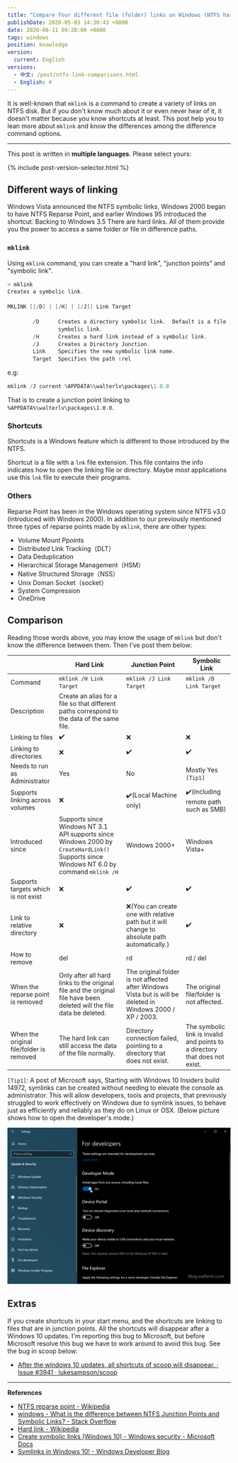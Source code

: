 ```yaml
---
title: "Compare four different file (folder) links on Windows (NTFS hard links, junction points, symbolic links, and well-known shortcuts)"
publishDate: 2020-05-03 14:30:43 +0800
date: 2020-06-11 09:28:00 +0800
tags: windows
position: knowledge
version:
  current: English
versions:
  - 中文: /post/ntfs-link-comparisons.html
  - English: #
---
```


It is well-known that `mklink` is a command to create a variety of links on NTFS disk. But if you don't know much about it or even never hear of it, it doesn't matter because you know shortcuts at least. This post help you to lean more about `mklink` and know the differences among the difference command options.

---

This post is written in **multiple languages**. Please select yours:

{% include post-version-selector.html %}

<div id="toc"></div>

## Different ways of linking

Windows Vista announced the NTFS symbolic links, Windows 2000 began to have NTFS Reparse Point, and earlier Windows 95 introduced the shortcut. Backing to Windows 3.5 There are hard links. All of them provide you the power to access a same folder or file in difference paths.

### `mklink`

Using `mklink` command, you can create a "hard link", "junction points" and "symbolic link".

```powershell
> mklink
Creates a symbolic link.

MKLINK [[/D] | [/H] | [/J]] Link Target

        /D      Creates a directory symbolic link.  Default is a file
                symbolic link.
        /H      Creates a hard link instead of a symbolic link.
        /J      Creates a Directory Junction.
        Link    Specifies the new symbolic link name.
        Target  Specifies the path (rel
```

e.g:

```powershell
mklink /J current %APPDATA%\walterlv\packages\1.0.0
```

That is to create a junction point linking to `%APPDATA%\walterlv\packages\1.0.0`.

### Shortcuts

Shortcuts is a Windows feature which is different to those introduced by the NTFS.

Shortcut is a file with a `lnk` file extension. This file contains the info indicates how to open the linking file or directory. Maybe most applications use this `lnk` file to execute their programs.

### Others

Reparse Point has been in the Windows operating system since NTFS v3.0 (introduced with Windows 2000). In addition to our previously mentioned three types of reparse points made by `mklink`, there are other types:

- Volume Mount Ppoints
- Distributed Link Tracking（DLT）
- Data Deduplication
- Hierarchical Storage Management（HSM）
- Native Structured Storage（NSS）
- Unix Doman Socket（socket）
- System Compression
- OneDrive

## Comparison

Reading those words above, you may know the usage of `mklink` but don't know the difference between them. Then I've post them below:

|                                          | Hard Link                                                    | Junction Point                                               | Symbolic Link                                                |
| ---------------------------------------- | ------------------------------------------------------------ | ------------------------------------------------------------ | ------------------------------------------------------------ |
| Command                                  | `mklink /H Link Target`                                      | `mklink /J Link Target`                                      | `mklink /D Link Target`                                      |
| Description                              | Create an alias for a file so that different paths correspond to the data of the same file. |                                                              |                                                              |
| Linking to files                         | ✔️                                                            | ❌                                                            | ❌                                                            |
| Linking to directories                   | ❌                                                            | ✔️                                                            | ✔️                                                            |
| Needs to run as Administrator             | Yes                                                          | No                                                           | Mostly Yes `[Tip1]`                                         |
| Supports linking across volumes          | ❌                                                            | ✔️(Local Machine only)                                        | ✔️(including remote path such as SMB)                         |
| Introduced since                         | Supports since Windows NT 3.1<br/>API supports since Windows 2000 by `CreateHardLink()`<br/>Supports since Windows NT 6.0 by command `mklink /H` | Windows 2000+                                                | Windows Vista+                                               |
| Supports targets which is not exist      | ❌                                                            | ✔️                                                            | ✔️                                                            |
| Link to relative directory               | ❌                                                            | ❌(You can create one with relative path but it will change to absolute path automatically.) | ✔️                                                            |
| How to remove                            | del                                                          | rd                                                           | rd / del                                                     |
| When the reparse point is removed        | Only after all hard links to the original file and the original file have been deleted will the file data be deleted. | The original folder is not affected after Windows Vista but is will be deleted in Windows 2000 / XP / 2003. | The original file/folder is not affected.                    |
| When the original file/folder is removed | The hard link can still access the data of the file normally. | Directory connection failed, pointing to a directory that does not exist. | The symbolic link is invalid and points to a directory that does not exist. |

`[Tip1]`: A post of Microsoft says, Starting with Windows 10 Insiders build 14972, symlinks can be created without needing to elevate the console as administrator. This will allow developers, tools and projects, that previously struggled to work effectively on Windows due to symlink issues, to behave just as efficiently and reliably as they do on Linux or OSX. (Below picture shows how to open the developer's mode.)

![Turn on the developer mode](/static/posts/2020-06-10-09-44-50.png)

## Extras

If you create shortcuts in your start menu, and the shortcuts are linking to files that are in junction points. All the shortcuts will disappear after a Windows 10 updates. I'm reporting this bug to Microsoft, but before Microsoft resolve this bug we have to work around to avoid this bug. See the bug in scoop below:

- [After the windows 10 updates, all shortcuts of scoop will disappear. · Issue #3941 · lukesampson/scoop](https://github.com/lukesampson/scoop/issues/3941)

---

**References**

- [NTFS reparse point - Wikipedia](https://en.wikipedia.org/wiki/NTFS_reparse_point)
- [windows - What is the difference between NTFS Junction Points and Symbolic Links? - Stack Overflow](https://stackoverflow.com/questions/9042542/what-is-the-difference-between-ntfs-junction-points-and-symbolic-links)
- [Hard link - Wikipedia](https://en.wikipedia.org/wiki/Hard_link)
- [Create symbolic links (Windows 10) - Windows security - Microsoft Docs](https://docs.microsoft.com/en-us/windows/security/threat-protection/security-policy-settings/create-symbolic-links)
- [Symlinks in Windows 10! - Windows Developer Blog](https://blogs.windows.com/windowsdeveloper/2016/12/02/symlinks-windows-10/)
